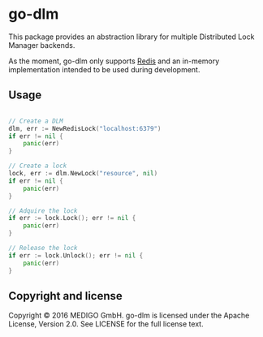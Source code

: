 # go-dlm

This package provides an abstraction library for multiple Distributed Lock Manager backends.

As the moment, go-dlm only supports [Redis](http://redis.io/) and an in-memory implementation intended to be used during development.

## Usage

```go

// Create a DLM
dlm, err := NewRedisLock("localhost:6379")
if err != nil {
    panic(err)
}

// Create a lock
lock, err := dlm.NewLock("resource", nil)
if err != nil {
    panic(err)
}

// Adquire the lock
if err := lock.Lock(); err != nil {
    panic(err)
}

// Release the lock
if err := lock.Unlock(); err != nil {
    panic(err)
}
```

## Copyright and license

Copyright © 2016 MEDIGO GmbH. go-dlm is licensed under the Apache License, Version 2.0. See LICENSE for the full license text.
